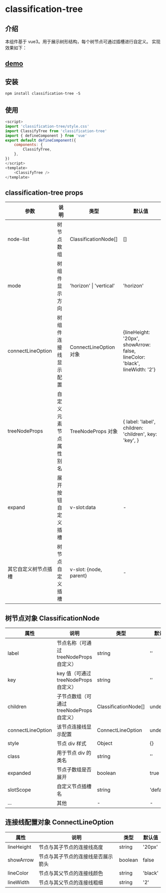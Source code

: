 # classification-tree

## 介绍

本组件基于 vue3。用于展示树形结构，每个树节点可通过插槽进行自定义。
实现效果如下：

## [demo](https://happypedestrian.github.io/classifycation-tree/dist/index.html)

## 安装

```node
npm install classification-tree -S
```

## 使用

```javascript
<script>
import 'classification-tree/style.css'
import ClassifyTree from 'classification-tree'
import { defineComponent } from 'vue'
export default defineComponent({
	components: {
		ClassifyTree,
	},
})
</script>
<template>
	<ClassifyTree />
</template>
```

## classification-tree props

| 参数                 | 说明                   | 类型                    | 默认值                                                                     |
| -------------------- | ---------------------- | ----------------------- | -------------------------------------------------------------------------- |
| node-list            | 树节点数组             | ClassificationNode[]    | []                                                                         |
| mode                 | 树组件显示方向         | 'horizon' \| 'vertical' | 'horizon'                                                                  |
| connectLineOption    | 树组件连接线显示配置   | ConnectLineOption 对象  | {lineHeight: '20px', showArrow: false, lineColor: 'black', lineWidth: '2'} |
| treeNodeProps        | 自定义元素节点属性别名 | TreeNodeProps 对象      | { label: 'label', children: 'children', key: 'key', }                      |
| expand               | 展开按钮自定义插槽     | v-slot:data             | -                                                                          |
| 其它自定义树节点插槽 | 树节点自定义插槽       | v-slot: {node, parent}  | -                                                                          |

## 树节点对象 ClassificationNode

| 属性              | 说明                                      | 类型                 | 默认值    |
| ----------------- | ----------------------------------------- | -------------------- | --------- |
| label             | 节点名称（可通过 treeNodeProps 自定义）   | string               | ''        |
| key               | key 值（可通过 treeNodeProps 自定义）     | string               | ''        |
| children          | 子节点数组（可通过 treeNodeProps 自定义） | ClassificationNode[] | undefined |
| connectLineOption | 该节点连接线显示配置                      | ConnectLineOption    | undefined |
| style             | 节点 div 样式                             | Object               | {}        |
| class             | 用于节点 div 的类名                       | string               | ''        |
| expanded          | 节点子数组是否展开                        | boolean              | true      |
| slotScope         | 自定义节点插槽名                          | string               | 'default' |
| ...               | 其他                                      | -                    | -         |

## 连接线配置对象 ConnectLineOption

| 属性       | 说明                               | 类型    | 默认值  |
| ---------- | ---------------------------------- | ------- | ------- |
| lineHeight | 节点与其子节点的连接线高度         | string  | '20px'  |
| showArrow  | 节点与其子节点的连接线是否展示箭头 | boolean | false   |
| lineColor  | 节点与其父节点的连接线颜色         | string  | 'black' |
| lineWidth  | 节点与其父节点的连接线粗细         | string  | '2'     |

